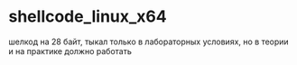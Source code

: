 # shellcode_linux_x64
шелкод на 28 байт, тыкал только в лабораторных условиях, но в теории и на практике должно работать
